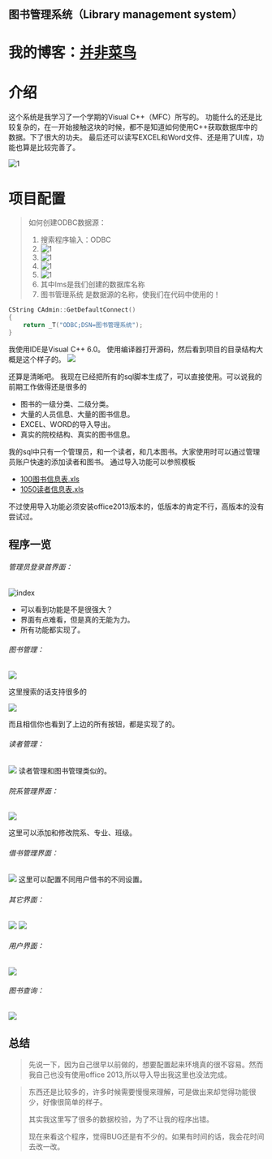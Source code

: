 图书管理系统（Library management system）
----

我的博客：[并非菜鸟](https://songyaxu.github.io)
=====

# 介绍

这个系统是我学习了一个学期的Visual C++（MFC）所写的。
功能什么的还是比较复杂的，在一开始接触这块的时候，都不是知道如何使用C++获取数据库中的数据。下了很大的功夫。
最后还可以读写EXCEL和Word文件、还是用了UI库，功能也算是比较完善了。

![1](img/overview.png)

# 项目配置

> 如何创建ODBC数据源：
> 1. 搜索程序输入：ODBC
> 2. ![1](img/odbc_settings.png)
> 3. ![1](img/odbc_settings_1.png)
> 4. ![1](img/odbc_settings_2.png)
> 5. ![1](img/odbc_settings_3.png)
> 6. 其中lms是我们创建的数据库名称
> 7. 图书管理系统 是数据源的名称，使我们在代码中使用的！
``` c++
CString CAdmin::GetDefaultConnect()
{
	return _T("ODBC;DSN=图书管理系统");
}
```
我使用IDE是Visual C++ 6.0。
使用编译器打开源码，然后看到项目的目录结构大概是这个样子的。
![](img/catalog.png)

还算是清晰吧。
我现在已经把所有的sql脚本生成了，可以直接使用。可以说我的前期工作做得还是很多的
>
+ 图书的一级分类、二级分类。
+ 大量的人员信息、大量的图书信息。
+ EXCEL、WORD的导入导出。
+ 真实的院校结构、真实的图书信息。

我的sql中只有一个管理员，和一个读者，和几本图书。大家使用时可以通过管理员账户快速的添加读者和图书。
通过导入功能可以参照模板

+ [100图书信息表.xls](templates/100图书信息表.xls)
+ [1050读者信息表.xls](templates/1050读者信息表.xls)

不过使用导入功能必须安装office2013版本的，低版本的肯定不行，高版本的没有尝试过。

## 程序一览

###### 管理员登录首界面：

![index](img/index.png)

- 可以看到功能是不是很强大？
- 界面有点难看，但是真的无能为力。
- 所有功能都实现了。

###### 图书管理：

![](img/uploadbook.png)

这里搜索的话支持很多的

![](img/dot1.png)

而且相信你也看到了上边的所有按钮，都是实现了的。

###### 读者管理：

![](img/reader.png)
读者管理和图书管理类似的。

###### 院系管理界面：

![](img/dept.png)

这里可以添加和修改院系、专业、班级。


###### 借书管理界面：

![](img/config.png)
这里可以配置不同用户借书的不同设置。
###### 其它界面：

![](img/borrow.png)
![](img/punish.png)

###### 用户界面：

![](img/userinfo.png)

###### 图书查询：

![](img/query.png) 

## 总结

> 先说一下，因为自己很早以前做的，想要配置起来环境真的很不容易。然而我自己也没有使用office 2013,所以导入导出我这里也没法完成。

> 东西还是比较多的，许多时候需要慢慢来理解，可是做出来却觉得功能很少，好像很简单的样子。
> 
> 其实我这里写了很多的数据校验，为了不让我的程序出错。
> 
> 现在来看这个程序，觉得BUG还是有不少的。如果有时间的话，我会花时间去改一改。